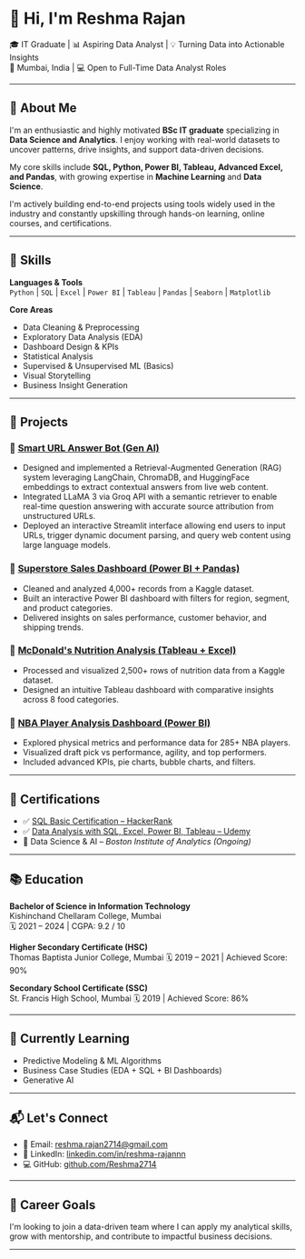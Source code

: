 # 👋 Hi, I'm Reshma Rajan

🎓 IT Graduate | 📊 Aspiring Data Analyst | 💡 Turning Data into Actionable Insights  
📍 Mumbai, India | 💻 Open to Full-Time Data Analyst Roles

---

## 🧠 About Me

I'm an enthusiastic and highly motivated **BSc IT graduate** specializing in **Data Science and Analytics**. I enjoy working with real-world datasets to uncover patterns, drive insights, and support data-driven decisions.

My core skills include **SQL, Python, Power BI, Tableau, Advanced Excel, and Pandas**, with growing expertise in **Machine Learning** and **Data Science**.

I'm actively building end-to-end projects using tools widely used in the industry and constantly upskilling through hands-on learning, online courses, and certifications.

---

## 🚀 Skills

**Languages & Tools**  
`Python` | `SQL` | `Excel` | `Power BI` | `Tableau` | `Pandas` | `Seaborn` | `Matplotlib`

**Core Areas**  
- Data Cleaning & Preprocessing  
- Exploratory Data Analysis (EDA)  
- Dashboard Design & KPIs  
- Statistical Analysis  
- Supervised & Unsupervised ML (Basics)  
- Visual Storytelling  
- Business Insight Generation

---

## 📁 Projects

### 🔹 [Smart URL Answer Bot (Gen AI)](https://github.com/Reshma2714/SMART-URL-ANSWER-BOT)
- Designed and implemented a Retrieval-Augmented Generation (RAG) system leveraging LangChain, ChromaDB, and HuggingFace embeddings to extract contextual answers from live web content.
- Integrated LLaMA 3 via Groq API with a semantic retriever to enable real-time question answering with accurate source attribution from unstructured URLs.
- Deployed an interactive Streamlit interface allowing end users to input URLs, trigger dynamic document parsing, and query web content using large language models.

### 🔹 [Superstore Sales Dashboard (Power BI + Pandas)](https://github.com/Reshma2714/SuperStore-Sales)
- Cleaned and analyzed 4,000+ records from a Kaggle dataset.
- Built an interactive Power BI dashboard with filters for region, segment, and product categories.
- Delivered insights on sales performance, customer behavior, and shipping trends.

### 🔹 [McDonald's Nutrition Analysis (Tableau + Excel)](https://github.com/Reshma2714/McD-Nutrition-Facts)
- Processed and visualized 2,500+ rows of nutrition data from a Kaggle dataset.
- Designed an intuitive Tableau dashboard with comparative insights across 8 food categories.

### 🔹 [NBA Player Analysis Dashboard (Power BI)](https://github.com/your-nba-project-link)
- Explored physical metrics and performance data for 285+ NBA players.
- Visualized draft pick vs performance, agility, and top performers.
- Included advanced KPIs, pie charts, bubble charts, and filters.

---

## 📜 Certifications

- ✅ [SQL Basic Certification – HackerRank](https://www.hackerrank.com/certificates/iframe/723cbc553a4c)
- ✅ [Data Analysis with SQL, Excel, Power BI, Tableau – Udemy](https://drive.google.com/file/d/1fxVW3HTIbgRMEWogAILDuosjvbd4XO7U/view)
- 🧠 Data Science & AI – *Boston Institute of Analytics (Ongoing)*

---

## 📚 Education

**Bachelor of Science in Information Technology**  
Kishinchand Chellaram College, Mumbai  
🗓️ 2021 – 2024 | CGPA: 9.2 / 10

**Higher Secondary Certificate (HSC)**  
Thomas Baptista Junior College, Mumbai 
🗓️ 2019 – 2021 | Achieved Score: 90%

**Secondary School Certificate (SSC)**  
St. Francis High School, Mumbai
🗓️ 2019 | Achieved Score: 86%

---

## 🧩 Currently Learning

- Predictive Modeling & ML Algorithms  
- Business Case Studies (EDA + SQL + BI Dashboards)
- Generative AI

---

## 📬 Let's Connect

- 📧 Email: [reshma.rajan2714@gmail.com](mailto:reshma.rajan2714@gmail.com)  
- 🔗 LinkedIn: [linkedin.com/in/reshma-rajannn](https://www.linkedin.com/in/reshma-rajannn)  
- 💻 GitHub: [github.com/Reshma2714](https://github.com/Reshma2714)

---

## 🎯 Career Goals

I'm looking to join a data-driven team where I can apply my analytical skills, grow with mentorship, and contribute to impactful business decisions.

---

